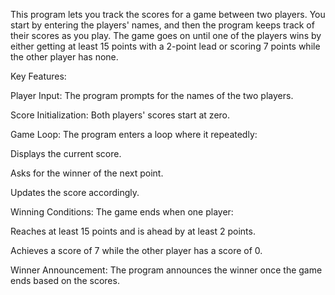 This program lets you track the scores for a game between two players. You start by entering the players' names, and then the program keeps track of their scores as you play. The game goes on until one of the players wins by either getting at least 15 points with a 2-point lead or scoring 7 points while the other player has none.

Key Features:

Player Input: The program prompts for the names of the two players.

Score Initialization: Both players' scores start at zero.

Game Loop: The program enters a loop where it repeatedly:

  Displays the current score.

  Asks for the winner of the next point.

  Updates the score accordingly.

Winning Conditions: The game ends when one player:

  Reaches at least 15 points and is ahead by at least 2 points.

  Achieves a score of 7 while the other player has a score of 0.

Winner Announcement: The program announces the winner once the game ends based on the scores.
